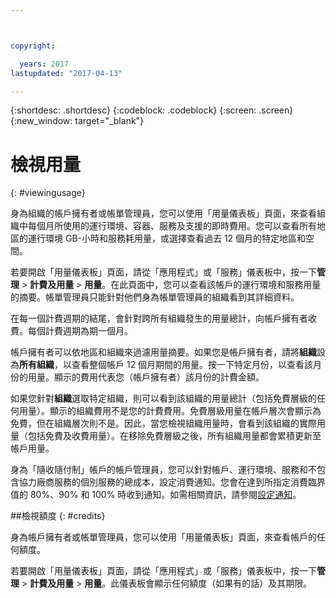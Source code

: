 ```yaml
---



copyright:

  years: 2017
lastupdated: "2017-04-13"

---
```


{:shortdesc: .shortdesc}
{:codeblock: .codeblock}
{:screen: .screen}
{:new_window: target="_blank"}

# 檢視用量
{: #viewingusage}

身為組織的帳戶擁有者或帳單管理員，您可以使用「用量儀表板」頁面，來查看組織中每個月所使用的運行環境、容器、服務及支援的即時費用。您可以查看所有地區的運行環境 GB-小時和服務耗用量，或選擇查看過去 12 個月的特定地區和空間。

若要開啟「用量儀表板」頁面，請從「應用程式」或「服務」儀表板中，按一下**管理** &gt; **計費及用量** &gt; **用量**。在此頁面中，您可以查看該帳戶的運行環境和服務用量的摘要。帳單管理員只能針對他們身為帳單管理員的組織看到其詳細資料。

在每一個計費週期的結尾，會針對跨所有組織發生的用量總計，向帳戶擁有者收費。每個計費週期為期一個月。

帳戶擁有者可以依地區和組織來過濾用量摘要。如果您是帳戶擁有者，請將**組織**設為**所有組織**，以查看整個帳戶 12 個月期間的用量。按一下特定月份，以查看該月份的用量。顯示的費用代表您（帳戶擁有者）該月份的計費金額。

如果您針對**組織**選取特定組織，則可以看到該組織的用量總計（包括免費層級的任何用量）。顯示的組織費用不是您的計費費用。免費層級用量在帳戶層次會顯示為免費，但在組織層次則不是。因此，當您檢視組織用量時，會看到該組織的實際用量（包括免費及收費用量）。在移除免費層級之後，所有組織用量都會累積更新至帳戶用量。

身為「隨收隨付制」帳戶的帳戶管理員，您可以針對帳戶、運行環境、服務和不包含協力廠商服務的個別服務的總成本，設定消費通知。您會在達到所指定消費臨界值的 80%、90% 和 100% 時收到通知。如需相關資訊，請參閱[設定通知](/docs/admin/notifications.html#setting-notifications)。

##檢視額度
{: #credits}

身為帳戶擁有者或帳單管理員，您可以使用「用量儀表板」頁面，來查看帳戶的任何額度。 

若要開啟「用量儀表板」頁面，請從「應用程式」或「服務」儀表板中，按一下**管理** &gt; **計費及用量** &gt; **用量**。此儀表板會顯示任何額度（如果有的話）及其期限。
